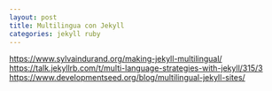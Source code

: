 ```yaml
---
layout: post
title: Multilingua con Jekyll
categories: jekyll ruby
---
```


https://www.sylvaindurand.org/making-jekyll-multilingual/
https://talk.jekyllrb.com/t/multi-language-strategies-with-jekyll/315/3
https://www.developmentseed.org/blog/multilingual-jekyll-sites/